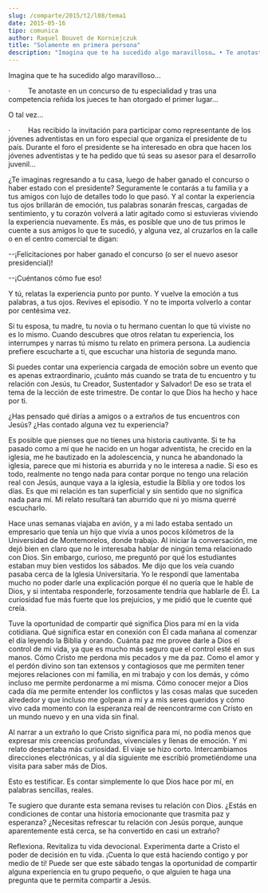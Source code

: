 ```yaml
---
slug: /comparte/2015/t2/l08/tema1
date: 2015-05-16
tipo: comunica
author: Raquel Bouvet de Korniejczuk
title: "Solamente en primera persona"
description: "Imagina que te ha sucedido algo maravilloso… • Te anotaste en un concurso de tu  especialidad y tras una competencia reñida los jueces te han otorgado el primer  lugar… O tal vez… • Has recibido la invitación para participar como  representante de los jóvenes adventistas en un..."
---
```


Imagina que te ha sucedido algo maravilloso…

·         Te anotaste en un concurso de tu especialidad y tras una competencia reñida los jueces te han otorgado el primer lugar…

O tal vez…

·         Has recibido la invitación para participar como representante de los jóvenes adventistas en un foro especial que organiza el presidente de tu país. Durante el foro el presidente se ha interesado en obra que hacen los jóvenes adventistas y te ha pedido que tú seas su asesor para el desarrollo juvenil…

¿Te imaginas regresando a tu casa, luego de haber ganado el concurso o haber estado con el presidente? Seguramente le contarás a tu familia y a tus amigos con lujo de detalles todo lo que pasó. Y al contar la experiencia tus ojos brillarán de emoción, tus palabras sonarán frescas, cargadas de sentimiento, y tu corazón volverá a latir agitado como si estuvieras viviendo la experiencia nuevamente. Es más, es posible que uno de tus primos le cuente a sus amigos lo que te sucedió, y alguna vez, al cruzarlos en la calle o en el centro comercial te digan:

 --¡Felicitaciones por haber ganado el concurso (o ser el nuevo asesor presidencial)!

 --¡Cuéntanos cómo fue eso!

Y tú, relatas la experiencia punto por punto. Y vuelve la emoción a tus palabras, a tus ojos. Revives el episodio. Y no te importa volverlo a contar por centésima vez.

Si tu esposa, tu madre, tu novia o tu hermano cuentan lo que tú viviste no es lo mismo. Cuando descubres que otros relatan tu experiencia, los interrumpes y narras tú mismo tu relato en primera persona. La audiencia prefiere escucharte a ti, que escuchar una historia de segunda mano.

Si puedes contar una experiencia cargada de emoción sobre un evento que es apenas extraordinario, ¡cuánto más cuando se trata de tu encuentro y tu relación con Jesús, tu Creador, Sustentador y Salvador! De eso se trata el tema de la lección de este trimestre. De contar lo que Dios ha hecho y hace por ti.

¿Has pensado qué dirías a amigos o a extraños de tus encuentros con Jesús? ¿Has contado alguna vez tu experiencia?

Es posible que pienses que no tienes una historia cautivante. Si te ha pasado como a mí que he nacido en un hogar adventista, he crecido en la iglesia, me he bautizado en la adolescencia, y nunca he abandonado la iglesia, parece que mi historia es aburrida y no le interesa a nadie. Si eso es todo, realmente no tengo nada para contar porque no tengo una relación real con Jesús, aunque vaya a la iglesia, estudie la Biblia y ore todos los días. Es que mi relación es tan superficial y sin sentido que no significa nada para mí. Mi relato resultará tan aburrido que ni yo misma querré escucharlo.

Hace unas semanas viajaba en avión, y a mi lado estaba sentado un empresario que tenía un hijo que vivía a unos pocos kilómetros de la Universidad de Montemorelos, donde trabajo. Al iniciar la conversación, me dejó bien en claro que no le interesaba hablar de ningún tema relacionado con Dios. Sin embargo, curioso, me preguntó por qué los estudiantes estaban muy bien vestidos los sábados. Me dijo que los veía cuando pasaba cerca de la Iglesia Universitaria. Yo le respondí que lamentaba mucho no poder darle una explicación porque él no quería que le hable de Dios, y si intentaba responderle, forzosamente tendría que hablarle de Él. La curiosidad fue más fuerte que los prejuicios, y me pidió que le cuente qué creía.

Tuve la oportunidad de compartir qué significa Dios para mí en la vida cotidiana. Qué significa estar en conexión con Él cada mañana al comenzar el día leyendo la Biblia y orando. Cuánta paz me provee darle a Dios el control de mi vida, ya que es mucho más seguro que el control esté en sus manos. Cómo Cristo me perdona mis pecados y me da paz. Como el amor y el perdón divino son tan extensos y contagiosos que me permiten tener mejores relaciones con mi familia, en mi trabajo y con los demás, y cómo incluso me permite perdonarme a mí misma. Cómo conocer mejor a Dios cada día me permite entender los conflictos y las cosas malas que suceden alrededor y que incluso me golpean a mí y a mis seres queridos y cómo vivo cada momento con la esperanza real de reencontrarme con Cristo en un mundo nuevo y en una vida sin final.

Al narrar a un extraño lo que Cristo significa para mí, no podía menos que expresar mis creencias profundas, vivenciales y llenas de emoción. Y mi relato despertaba más curiosidad. El viaje se hizo corto. Intercambiamos direcciones electrónicas, y al día siguiente me escribió prometiéndome una visita para saber más de Dios.

Esto es testificar. Es contar simplemente lo que Dios hace por mí, en palabras sencillas, reales.

Te sugiero que durante esta semana revises tu relación con Dios. ¿Estás en condiciones de contar una historia emocionante que trasmita paz y esperanza? ¿Necesitas refrescar tu relación con Jesús porque, aunque aparentemente está cerca, se ha convertido en casi un extraño?

Reflexiona. Revitaliza tu vida devocional. Experimenta darte a Cristo el poder de decisión en tu vida. ¡Cuenta lo que está haciendo contigo y por medio de ti! Puede ser que este sábado tengas la oportunidad de compartir alguna experiencia en tu grupo pequeño, o que alguien te haga una pregunta que te permita compartir a Jesús.

